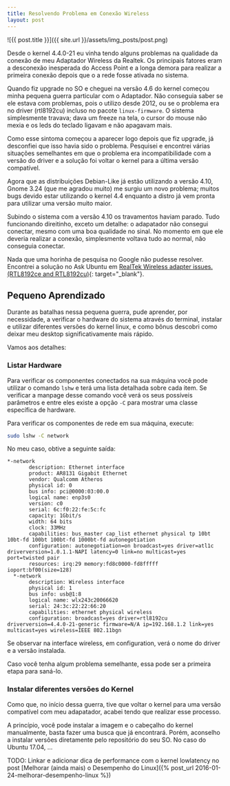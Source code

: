 ```yaml
---
title: Resolvendo Problema em Conexão Wireless
layout: post
---
```


![{{ post.title }}]({{ site.url }}/assets/img_posts/post.png)

Desde o kernel 4.4.0-21 eu vinha tendo alguns problemas na qualidade da conexão de meu Adaptador Wireless da Realtek. Os principais fatores eram a desconexão inesperada do Access Point e a longa demora para realizar a primeira conexão depois que o a rede fosse ativada no sistema.

Quando fiz upgrade no SO e cheguei na versão 4.6 do kernel começou minha pequena guerra particular com o Adaptador. Não conseguia saber se ele estava com problemas, pois o utilizo desde 2012, ou se o problema era no driver (rtl8192cu) incluso no pacote `linux-firmware`. O sistema simplesmente travava; dava um freeze na tela, o cursor do mouse não mexia e os leds do teclado ligavam e não apagavam mais.

Como esse sintoma começou a aparecer logo depois que fiz upgrade, já desconfiei que isso havia sido o problema. Pesquisei e encontrei várias situações semelhantes em que o problema era incompatibilidade com a versão do driver e a solução foi voltar o kernel para a última versão compatível.

Agora que as distribuições Debian-Like já estão utilizando a versão 4.10, Gnome 3.24 (que me agradou muito) me surgiu um novo problema; muitos bugs devido estar utilizando o kernel 4.4 enquanto a distro já vem pronta para utilizar uma versão muito maior.

Subindo o sistema com a versão 4.10 os travamentos haviam parado. Tudo funcionando direitinho, exceto um detalhe: o adapatador não consegui conectar, mesmo com uma boa qualidade no sinal. No momento em que ele deveria realizar a conexão, simplesmente voltava tudo ao normal, não conseguia conectar.

Nada que uma horinha de pesquisa no Google não pudesse resolver. Encontrei a solução no Ask Ubuntu em [RealTek Wireless adapter issues. (RTL8192ce and RTL8192cu)](http://askubuntu.com/questions/471208/realtek-wireless-adapter-issues-rtl8192ce-and-rtl8192cu){: target="_blank"}.

## Pequeno Aprendizado

Durante as batalhas nessa pequena guerra, pude aprender, por necessidade, a verificar o hardware do sistema através do terminal, instalar e utilizar diferentes versões do kernel linux, e como bônus descobri como deixar meu desktop significativamente mais rápido.

Vamos aos detalhes:

### Listar Hardware

Para verificar os componentes conectados na sua máquina você pode utilizar o comando `lshw` e terá uma lista detalhada sobre cada item. Se verificar a manpage desse comando você verá os seus possíveis parâmetros e entre eles existe a opção `-C` para mostrar uma classe específica de hardware.

Para verificar os componentes de rede em sua máquina, execute:

```sh
sudo lshw -C network
```

No meu caso, obtive a seguinte saída:

```
*-network
       description: Ethernet interface
       product: AR8131 Gigabit Ethernet
       vendor: Qualcomm Atheros
       physical id: 0
       bus info: pci@0000:03:00.0
       logical name: enp3s0
       version: c0
       serial: 6c:f0:22:fe:5c:fc
       capacity: 1Gbit/s
       width: 64 bits
       clock: 33MHz
       capabilities: bus_master cap_list ethernet physical tp 10bt 10bt-fd 100bt 100bt-fd 1000bt-fd autonegotiation
       configuration: autonegotiation=on broadcast=yes driver=atl1c driverversion=1.0.1.1-NAPI latency=0 link=no multicast=yes port=twisted pair
       resources: irq:29 memory:fd8c0000-fd8fffff ioport:bf00(size=128)
  *-network
       description: Wireless interface
       physical id: 1
       bus info: usb@1:8
       logical name: wlx243c20066620
       serial: 24:3c:22:22:66:20
       capabilities: ethernet physical wireless
       configuration: broadcast=yes driver=rtl8192cu driverversion=4.4.0-21-generic firmware=N/A ip=192.168.1.2 link=yes multicast=yes wireless=IEEE 802.11bgn
```

Se observar na interface wireless, em configuration, verá o nome do driver e a versão instalada.

Caso você tenha algum problema semelhante, essa pode ser a primeira etapa para saná-lo.

### Instalar diferentes versões do Kernel

Como que, no início dessa guerra, tive que voltar o kernel para uma versão compatível com meu adapatador, acabei tendo que realizar esse processo.

A princípio, você pode instalar a imagem e o cabeçalho do kernel manualmente, basta fazer uma busca que já encontrará. Porém, aconselho a instalar versões diretamente pelo repositório do seu SO. No caso do Ubuntu 17.04, ...

TODO: Linkar e adicionar dica de performance com o kernel lowlatency no post [Melhorar (ainda mais) o Desempenho do Linux]({% post_url 2016-01-24-melhorar-desempenho-linux %})
